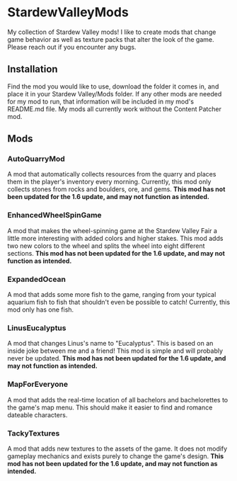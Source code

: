 # StardewValleyMods
My collection of Stardew Valley mods! I like to create mods that change game behavior as well as texture packs that alter the look of the game. Please reach out if you encounter any bugs.

## Installation
Find the mod you would like to use, download the folder it comes in, and place it in your Stardew Valley/Mods folder. If any other mods are needed for my mod to run, that information will be included in my mod's README.md file. My mods all currently work without the Content Patcher mod.

## Mods
### AutoQuarryMod
A mod that automatically collects resources from the quarry and places them in the player's inventory every morning. Currently, this mod only collects stones from rocks and boulders, ore, and gems. **This mod has not been updated for the 1.6 update, and may not function as intended.**

### EnhancedWheelSpinGame
A mod that makes the wheel-spinning game at the Stardew Valley Fair a little more interesting with added colors and higher stakes. This mod adds two new colors to the wheel and splits the wheel into eight different sections. **This mod has not been updated for the 1.6 update, and may not function as intended.**

### ExpandedOcean
A mod that adds some more fish to the game, ranging from your typical aquarium fish to fish that shouldn't even be possible to catch! Currently, this mod only has one fish.

### LinusEucalyptus
A mod that changes Linus's name to "Eucalyptus". This is based on an inside joke between me and a friend! This mod is simple and will probably never be updated. **This mod has not been updated for the 1.6 update, and may not function as intended.**

### MapForEveryone
A mod that adds the real-time location of all bachelors and bachelorettes to the game's map menu. This should make it easier to find and romance dateable characters.

### TackyTextures
A mod that adds new textures to the assets of the game. It does not modify gameplay mechanics and exists purely to change the game's design. **This mod has not been updated for the 1.6 update, and may not function as intended.**
